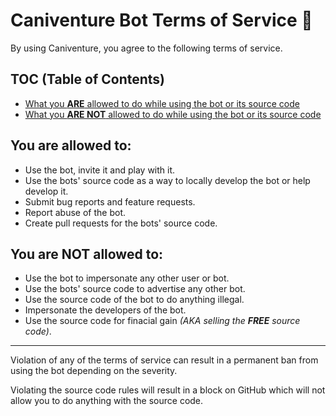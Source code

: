 # Caniventure Bot Terms of Service 📰

By using Caniventure, you agree to the following terms of service.

## TOC (Table of Contents)

- [What you **ARE** allowed to do while using the bot or its source code](#you-are-allowed-to)
- [What you **ARE NOT** allowed to do while using the bot or its source code](#you-are-not-allowed-to)

## You are allowed to:

- Use the bot, invite it and play with it.
- Use the bots' source code as a way to locally develop the bot or help develop it.
- Submit bug reports and feature requests.
- Report abuse of the bot.
- Create pull requests for the bots' source code.

## You are NOT allowed to:

- Use the bot to impersonate any other user or bot.
- Use the bots' source code to advertise any other bot.
- Use the source code of the bot to do anything illegal.
- Impersonate the developers of the bot.
- Use the source code for finacial gain _(AKA selling the **FREE** source code)_.

---

Violation of any of the terms of service can result in a permanent ban from using the bot depending on the severity.

Violating the source code rules will result in a block on GitHub which will not allow you to do anything with the source code.
